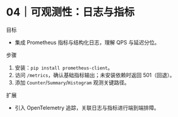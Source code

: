 # 04｜可观测性：日志与指标

目标
- 集成 Prometheus 指标与结构化日志，理解 QPS 与延迟分位。

步骤
1) 安装：`pip install prometheus-client`。
2) 访问 `/metrics`，确认基础指标输出；未安装依赖时返回 501（回退）。
3) 添加 `Counter`/`Summary`/`Histogram` 观测关键路径。

扩展
- 引入 OpenTelemetry 追踪，关联日志与指标进行端到端排障。

